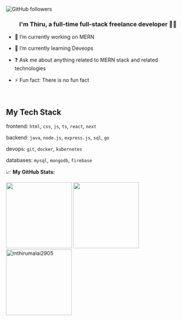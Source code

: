 ![GitHub followers](https://img.shields.io/github/followers/:user)



### <div align="center">I'm Thiru, a full-time full-stack freelance developer 👨‍💻 </div>  
  

- 🔭 I’m currently working on MERN   
  

- 🌱 I’m currently learning Deveops  
  

- ❓ Ask me about anything related to MERN stack and related technologies  
  

- ⚡ Fun fact: There is no fun fact  
  

<br/>  


## My Tech Stack
frontend: `html`, `css`, `js`, `ts`, `react`, `next`

backend: `java`, `node.js`, `express.js`, `sql`, `go`

devops: `git`, `docker`, `kubernetes`

databases: `mysql`, `mongodb`, `firebase`










📈 **My GitHub Stats:**

<p>
  <img height="180em" src="https://github-readme-stats.vercel.app/api?username=mthirumalai2905&theme=dracula&hide_border=true&include_all_commits=true&count_private=false" />
  <img height="180em" src="https://github-readme-stats.vercel.app/api/top-langs/?username=mthirumalai2905&count_private=true&include_all_commits=true&show_icons=true&hide_border=true&hide=html&layout=compact&langs_count=8&theme=dracula"/>
   
  <img height="180em"  src="https://github-profile-summary-cards.vercel.app/api/cards/profile-details?username=mthirumalai2905&theme=dracula" alt="mthirumalai2905"/>
</p>



